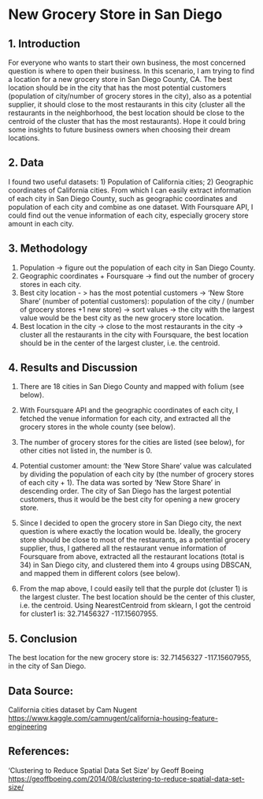 # New Grocery Store in San Diego

## 1. Introduction
For everyone who wants to start their own business, the most concerned question is where to open their business. In this scenario, I am trying to find a location for a new grocery store in San Diego County, CA. The best location should be in the city that has the most potential customers (population of city/number of grocery stores in the city), also as a potential supplier, it should close to the most restaurants in this city (cluster all the restaurants in the neighborhood, the best location should be close to the centroid of the cluster that has the most restaurants). Hope it could bring some insights to future business owners when choosing their dream locations.

## 2. Data
I found two useful datasets: 1) Population of California cities; 2) Geographic coordinates of California cities. From which I can easily extract information of each city in San Diego County, such as geographic coordinates and population of each city and combine as one dataset. With Foursquare API, I could find out the venue information of each city, especially grocery store amount in each city.

## 3. Methodology
1) Population -> figure out the population of each city in San Diego County.
2) Geographic coordinates + Foursquare -> find out the number of grocery stores in each city.
3) Best city location - > has the most potential customers -> ‘New Store Share’ (number of potential customers): population of the city / (number of grocery stores +1 new store) -> sort values -> the city with the largest value would be the best city as the new grocery store location.
4) Best location in the city -> close to the most restaurants in the city -> cluster all the restaurants in the city with Foursquare, the best location should be in the center of the largest cluster, i.e. the centroid.

## 4. Results and Discussion
1) There are 18 cities in San Diego County and mapped with folium (see below). 
 

2) With Foursquare API and the geographic coordinates of each city, I fetched the venue information for each city, and extracted all the grocery stores in the whole county (see below).
 

3) The number of grocery stores for the cities are listed (see below), for other cities not listed in, the number is 0.
  

4) Potential customer amount: the ‘New Store Share’ value was calculated by dividing the population of each city by (the number of grocery stores of each city + 1). The data was sorted by ‘New Store Share’ in descending order. The city of San Diego has the largest potential customers, thus it would be the best city for opening a new grocery store.
 

5) Since I decided to open the grocery store in San Diego city, the next question is where exactly the location would be. Ideally, the grocery store should be close to most of the restaurants, as a potential grocery supplier, thus, I gathered all the restaurant venue information of Foursquare from above, extracted all the restaurant locations (total is 34) in San Diego city, and clustered them into 4 groups using DBSCAN, and mapped them in different colors (see below).
 

6) From the map above, I could easily tell that the purple dot (cluster 1) is the largest cluster. The best location should be the center of this cluster, i.e. the centroid. Using NearestCentroid from sklearn, I got the centroid for cluster1 is: 32.71456327 -117.15607955.

## 5. Conclusion
The best location for the new grocery store is: 32.71456327 -117.15607955, in the city of San Diego.

## Data Source: 
California cities dataset by Cam Nugent
https://www.kaggle.com/camnugent/california-housing-feature-engineering

## References:
‘Clustering to Reduce Spatial Data Set Size’ by Geoff Boeing
https://geoffboeing.com/2014/08/clustering-to-reduce-spatial-data-set-size/
